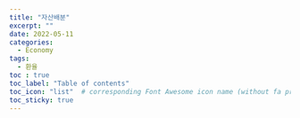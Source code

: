 ```yaml
---
title: "자산배분"
excerpt: ""
date: 2022-05-11
categories:
  - Economy
tags:
  - 환율
toc : true
toc_label: "Table of contents"
toc_icon: "list"  # corresponding Font Awesome icon name (without fa prefix)
toc_sticky: true
---
```


